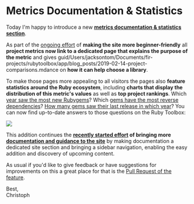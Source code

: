 # Metrics Documentation & Statistics

Today I'm happy to introduce a new **[metrics documentation & statistics section][docs]**.

As part of the [ongoing effort](/blog/2019-01-09/new-landing-page) of **making the site more beginner-friendly** all **project metrics now link to a dedicated page that explains the purpose of the metric** and gives guid/Users/jacksontom/Documents/fir-projects/rubytoolbox/app/blog_posts/2019-02-14-project-comparisons.mdance on **how it can help choose a library**.

To make those pages more appealing to all visitors the pages also **feature statistics around the Ruby ecosystem**, including **charts that display the distribution of this metric's values** as well as **top project rankings**. Which [year saw the most new Rubygems](/pages/docs/metrics/rubygem_first_release_on)? Which [gems have the most reverse dependencies](/pages/docs/metrics/rubygem_reverse_dependencies_count)? [How many gems saw their last release in which year](/pages/docs/metrics/rubygem_latest_release_on)? You can now find up-to-date answers to those questions on the Ruby Toolbox:

<a href="/pages/docs/metrics/rubygem_downloads"><img src="https://user-images.githubusercontent.com/13972/51672731-7cda9500-1fcc-11e9-9a3a-6556aa9a7e51.gif"></a>

This addition continues the **[recently started effort](/blog/2019-01-16/bugfix-fork-detection-and-filtering) of bringing more [documentation and guidance to the site][docs]** by making documentation a dedicated site section and bringing a sidebar navigation, enabling the easy addition and discovery of upcoming content.

As usual if you'd like to give feedback or have suggestions for improvements on this a great place for that is the [Pull Request of the feature][pr].

Best,<br/>Christoph


[PR]: https://github.com/rubytoolbox/rubytoolbox/pull/388
[docs]: /pages/docs/index
